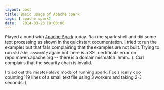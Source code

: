 ```yaml
---
layout: post
title: Basic usage of Apache Spark
tags: [ apache spark]
date:   2014-03-23 10:00:00
---
```


Played around with [Apache Spark][spark] today. Ran the spark-shell and did
some text processing as shown in the quickstart documentation. I tried to run
the examples but that fails complaining that the examples are not built. Trying
to run `sbt/sbt assembly` again but there is a SSL certificate error on
repo.maven.apache.org -- there is a domain mismatch (hmm...). Curl complains
that the security chain is invalid.

I tried out the master-slave mode of running spark. Feels really cool counting
119 lines of a small text file using 3 workers and taking 2-3 seconds :)

[spark]: https://spark.apache.org
